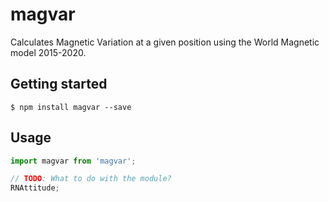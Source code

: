 # magvar
Calculates Magnetic Variation at a given position using the World Magnetic model 2015-2020.

## Getting started

`$ npm install magvar --save`

## Usage
```javascript
import magvar from 'magvar';

// TODO: What to do with the module?
RNAttitude;
```
  
